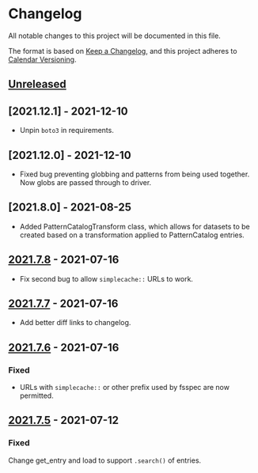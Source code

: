 # Changelog

All notable changes to this project will be documented in this file.

The format is based on [Keep a Changelog](https://keepachangelog.com/en/1.0.0/),
and this project adheres to [Calendar Versioning](https://calver.org/).

## [Unreleased]

## [2021.12.1] - 2021-12-10

- Unpin `boto3` in requirements.

## [2021.12.0] - 2021-12-10

- Fixed bug preventing globbing and patterns from being used together. Now globs are
passed through to driver.

## [2021.8.0] - 2021-08-25

- Added PatternCatalogTransform class, which allows for datasets to be created based on a transformation applied to PatternCatalog entries.

## [2021.7.8] - 2021-07-16

- Fix second bug to allow `simplecache::` URLs to work.

## [2021.7.7] - 2021-07-16

- Add better diff links to changelog.

## [2021.7.6] - 2021-07-16

### Fixed

- URLs with `simplecache::` or other prefix used by fsspec are now permitted.

## [2021.7.5] - 2021-07-12

### Fixed

Change get_entry and load to support `.search()` of entries.

[Unreleased]: https://bitbucket.com/dtnse/intake_pattern_catalog/branches/compare/2021.8.0..main
[2021.7.9]: https://bitbucket.com/dtnse/intake_pattern_catalog/branches/compare/2021.8.0..2021.7.8#commits
[2021.7.8]: https://bitbucket.com/dtnse/intake_pattern_catalog/branches/compare/2021.7.8..2021.7.7#commits
[2021.7.7]: https://bitbucket.com/dtnse/intake_pattern_catalog/branches/compare/2021.7.7..2021.7.6#commits
[2021.7.6]: https://bitbucket.com/dtnse/intake_pattern_catalog/branches/compare/2021.7.6..2021.7.5#commits
[2021.7.5]: https://bitbucket.com/dtnse/intake_pattern_catalog/branches/compare/2021.7.5..2021.7.4#commits
